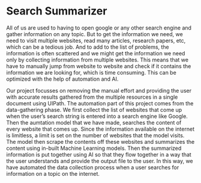 # Search Summarizer

All of us are used to having to open google or any other search engine and gather information on any topic. But to get the information we need, we need to visit multiple websites, read many articles, research papers, etc, which can be a tedious job. And to add to the list of problems, the information is often scattered and we might get the information we need only by collecting information from multiple websites. This means that we have to manually jump from website to website and check if it contains the information we are looking for, which is time consuming. This can be optimized with the help of automation and AI. 

Our project focusses on removing the manual effort and providing the user with accurate results gathered from the multiple resources in a single document using UIPath. The automation part of this project comes from the data-gathering phase. We first collect the list of websites that come up when the user’s search string is entered into a search engine like Google. Then the aumtation model that we have made, searches the content of every website that comes up. Since the information available on the internet is limitless, a limit is set on the number of websites that the model visits. The model then scrape the contents off these websites and summarizes the content using in-built Machine Learning models. Then the summarized information is put together using AI so that they flow together in a way that the user understands and provide the output file to the user. In this way, we have automated the data collection process when a user searches for information on a topic on the internet.
